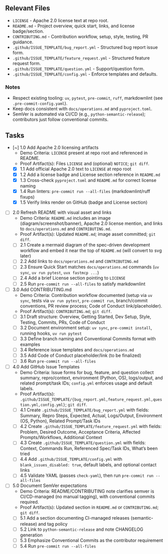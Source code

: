 ## Relevant Files

- `LICENSE` - Apache 2.0 license text at repo root.
- `README.md` - Project overview, quick start, links, and license badge/section.
- `CONTRIBUTING.md` - Contribution workflow, setup, style, testing, PR guidance.
- `.github/ISSUE_TEMPLATE/bug_report.yml` - Structured bug report issue form.
- `.github/ISSUE_TEMPLATE/feature_request.yml` - Structured feature request form.
- `.github/ISSUE_TEMPLATE/question.yml` - Support/question form.
- `.github/ISSUE_TEMPLATE/config.yml` - Enforce templates and defaults.

### Notes

- Respect existing tooling: `uv`, `pytest`, `pre-commit`, `ruff`, markdownlint (see `.pre-commit-config.yaml`).
- Keep docs consistent with `docs/operations.md` and `pyproject.toml`.
- SemVer is automated via CI/CD (e.g., `python-semantic-release`); contributors just follow conventional commits.

## Tasks

- [~] 1.0 Add Apache 2.0 licensing artifacts
  - Demo Criteria: `LICENSE` present at repo root and referenced in README.
  - Proof Artifact(s): Files `LICENSE` and (optional) `NOTICE`; `git diff`.
  - [x] 1.1 Add official Apache 2.0 text to `LICENSE` at repo root
  - [x] 1.2 Add a license badge and License section reference in `README.md`
  - [x] 1.3 Cross-check `pyproject.toml` and `README.md` for correct license naming
  - [x] 1.4 Run linters: `pre-commit run --all-files` (markdownlint/ruff fixups)
  - [x] 1.5 Verify links render on GitHub (badge and License section)

- [ ] 2.0 Refresh README with visual asset and links
  - Demo Criteria: `README.md` includes an image (diagram/screenshot/banner), Apache 2.0 license mention, and links to `docs/operations.md` and `CONTRIBUTING.md`.
  - Proof Artifact(s): Updated `README.md`; image asset committed; `git diff`.
  - [ ] 2.1 Create a mermaid diagram of the spec-driven development workflow and embed it near the top of `README.md` (will convert to svg later)
  - [ ] 2.2 Add links to `docs/operations.md` and `CONTRIBUTING.md`
  - [ ] 2.3 Ensure Quick Start matches `docs/operations.md` commands (`uv sync`, `uv run pytest`, `uvx fastmcp ...`)
  - [ ] 2.4 Add a brief License section pointing to `LICENSE`
  - [ ] 2.5 Run `pre-commit run --all-files` to satisfy markdownlint

- [ ] 3.0 Add CONTRIBUTING.md
  - Demo Criteria: Contribution workflow documented (setup via `uv sync`, tests via `uv run pytest`, `pre-commit run`, branch/commit conventions, PR review process; Code of Conduct link/placeholder).
  - Proof Artifact(s): `CONTRIBUTING.md`; `git diff`.
  - [ ] 3.1 Draft structure: Overview, Getting Started, Dev Setup, Style, Testing, Commits, PRs, Code of Conduct
  - [ ] 3.2 Document environment setup: `uv sync`, `pre-commit install`, running hooks, `uv run pytest`
  - [ ] 3.3 Define branch naming and Conventional Commits format with examples
  - [ ] 3.4 Reference issue templates and `docs/operations.md`
  - [ ] 3.5 Add Code of Conduct placeholder/link (to be finalized)
  - [ ] 3.6 Run `pre-commit run --all-files`

- [ ] 4.0 Add GitHub Issue Templates
  - Demo Criteria: Issue forms for bug, feature, and question collect summary, repro/context, environment (Python, OS), logs/output, and related prompt/task IDs; `config.yml` enforces usage and default labels.
  - Proof Artifact(s): `.github/ISSUE_TEMPLATE/{bug_report.yml,feature_request.yml,question.yml,config.yml}`; `git diff`.
  - [ ] 4.1 Create `.github/ISSUE_TEMPLATE/bug_report.yml` with fields: Summary, Repro Steps, Expected, Actual, Logs/Output, Environment (OS, Python), Related Prompt/Task IDs
  - [ ] 4.2 Create `.github/ISSUE_TEMPLATE/feature_request.yml` with fields: Problem, Desired Outcome, Acceptance Criteria, Affected Prompts/Workflows, Additional Context
  - [ ] 4.3 Create `.github/ISSUE_TEMPLATE/question.yml` with fields: Context, Commands Run, Referenced Spec/Task IDs, What’s been tried
  - [ ] 4.4 Add `.github/ISSUE_TEMPLATE/config.yml` with `blank_issues_disabled: true`, default labels, and optional contact links
  - [ ] 4.5 Validate YAML (passes `check-yaml`), then run `pre-commit run --all-files`

- [ ] 5.0 Document SemVer expectations
  - Demo Criteria: README/CONTRIBUTING note clarifies semver is CI/CD-managed (no manual tagging), with conventional commits required.
  - Proof Artifact(s): Updated section in `README.md` or `CONTRIBUTING.md`; `git diff`.
  - [ ] 5.1 Add a section documenting CI-managed releases (semantic-release) and tag policy
  - [ ] 5.2 Link to `python-semantic-release` and note CHANGELOG generation
  - [ ] 5.3 Emphasize Conventional Commits as the contributor requirement
  - [ ] 5.4 Run `pre-commit run --all-files`
